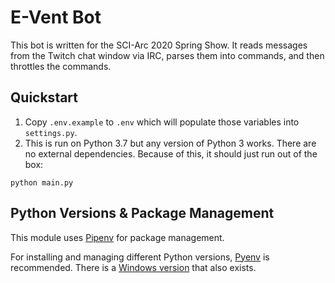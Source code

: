 # E-Vent Bot

This bot is written for the SCI-Arc 2020 Spring Show. It reads messages from the Twitch chat window via IRC, parses them into commands, and then throttles the commands.


## Quickstart

1. Copy `.env.example` to `.env` which will populate those variables into `settings.py`.  
2. This is run on Python 3.7 but any version of Python 3 works. There are no external dependencies. Because of this, it should just run out of the box:

```
python main.py
```

## Python Versions & Package Management

This module uses [Pipenv](https://github.com/pypa/pipenv) for package management. 

For installing and managing different Python versions, [Pyenv](https://github.com/pyenv/pyenv) is recommended. There is a [Windows version](https://github.com/pyenv-win/pyenv-win) that also exists.
